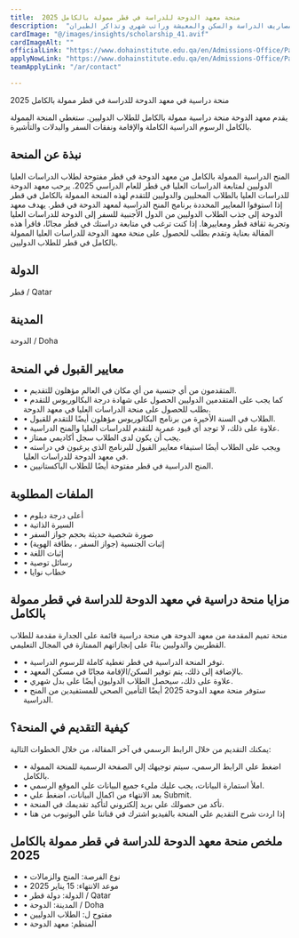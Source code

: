 ```yaml
---
title:  منحة معهد الدوحة للدراسة في قطر ممولة بالكامل 2025 
description:  "فرصة قوية ممولة بالكامل من منحة معهد الدوحة القطري بتمويل كافة مصاريف الدراسة والسكن والمعيشة وراتب شهري وتذاكر الطيران." 
cardImage: "@/images/insights/scholarship_41.avif" 
cardImageAlt: "" 
officialLink: "https://www.dohainstitute.edu.qa/en/Admissions-Office/Pages/Scholarships.aspx" 
applyNowLink: "https://www.dohainstitute.edu.qa/en/Admissions-Office/Pages/Scholarships.aspx" 
teamApplyLink: "/ar/contact"

---
```


منحة دراسية في معهد الدوحة للدراسة في قطر ممولة بالكامل 2025

يقدم معهد الدوحة منحة دراسية ممولة بالكامل للطلاب الدوليين. ستغطي المنحة الممولة بالكامل الرسوم الدراسية الكاملة والإقامة ونفقات السفر والبدلات والتأشيرة.

## نبذة عن المنحة

المنح الدراسية الممولة بالكامل من معهد الدوحة في قطر مفتوحة لطلاب الدراسات العليا الدوليين لمتابعة الدراسات العليا في قطر للعام الدراسي 2025. يرحب معهد الدوحة للدراسات العليا بالطلاب المحليين والدوليين للتقدم لهذه المنحة الممولة بالكامل في قطر إذا استوفوا المعايير المحددة برنامج المنح الدراسية لمعهد الدوحة في قطر. يهدف معهد الدوحة إلى جذب الطلاب الدوليين من الدول الأجنبية للسفر إلى الدوحة للدراسات العليا وتجربة ثقافة قطر ومعاييرها. إذا كنت ترغب في متابعة دراستك في قطر مجانًا، فاقرأ هذه المقالة بعناية وتقدم بطلب للحصول على منحة معهد الدوحة للدراسات العليا الممولة بالكامل في قطر للطلاب الدوليين.

## الدولة

قطر / Qatar

## المدينة

الدوحة / Doha

## معايير القبول في المنحة

- • المتقدمون من أي جنسية من أي مكان في العالم مؤهلون للتقديم.
- • كما يجب على المتقدمين الدوليين الحصول على شهادة درجة البكالوريوس للتقدم بطلب للحصول على منحة الدراسات العليا في معهد الدوحة.
- • الطلاب في السنة الأخيرة من برنامج البكالوريوس مؤهلون أيضًا للتقدم للقبول.
- • علاوة على ذلك، لا توجد أي قيود عمرية للتقدم للدراسات العليا والمنح الدراسية.
- • يجب أن يكون لدى الطلاب سجل أكاديمي ممتاز.
- • ويجب على الطلاب أيضًا استيفاء معايير القبول للبرنامج الذي يرغبون في دراسته في معهد الدوحة للدراسات العليا.
- • المنح الدراسية في قطر مفتوحة أيضًا للطلاب الباكستانيين.

## الملفات المطلوبة

- • أعلى درجة دبلوم
- • السيرة الذاتية
- • صورة شخصية حديثة بحجم جواز السفر
- • إثبات الجنسية (جواز السفر ، بطاقة الهوية)
- • إثبات اللغة
- • رسائل توصية
- • خطاب نوايا

## مزايا منحة دراسية في معهد الدوحة للدراسة في قطر ممولة بالكامل

منحة تميم المقدمة من معهد الدوحة هي منحة دراسية قائمة على الجدارة مقدمة للطلاب القطريين والدوليين بناءً على إنجازاتهم الممتازة في المجال التعليمي.

- • توفر المنحة الدراسية في قطر تغطية كاملة للرسوم الدراسية.
- • بالإضافة إلى ذلك، يتم توفير السكن/الإقامة مجانًا في مسكن المعهد.
- • علاوة على ذلك، سيحصل الطلاب الدوليون أيضًا على بدل شهري.
- • ستوفر منحة معهد الدوحة 2025 أيضًا التأمين الصحي للمستفيدين من المنح الدراسية.

## كيفية التقديم في المنحة؟

يمكنك التقديم من خلال الرابط الرسمي في آخر المقالة، من خلال الخطوات التالية:

- • اضغط علي الرابط الرسمي، سيتم توجيهك إلي الصفحة الرسمية للمنحة الممولة بالكامل.
- • املأ استمارة البيانات، يجب عليك مليء جميع البيانات علي الموقع الرسمي.
- • بعد الانتهاء من اكمال البيانات، اضغط علي Submit.
- • تأكد من حصولك علي بريد إلكتروني لتأكيد تقديمك في المنحة.
- • إذا اردت شرح التقديم علي المنحة بالفيديو اشترك في قناتنا علي اليوتيوب من هنا

## ملخص منحة معهد الدوحة للدراسة في قطر ممولة بالكامل 2025

- • نوع الفرصة: المنح والزمالات
- • موعد الانتهاء: 15 يناير 2025
- • الدولة: دولة قطر / Qatar
- • المدينة: الدوحة / Doha
- • مفتوح ل: الطلاب الدوليين
- • المنظم: معهد الدوحة

